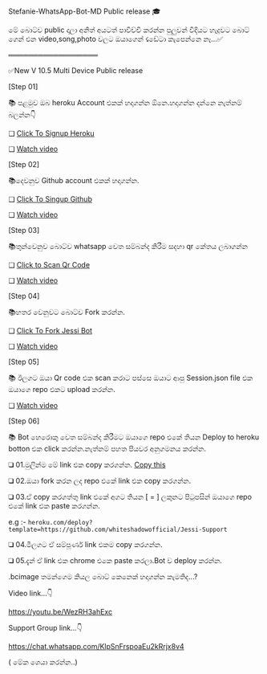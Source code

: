 Stefanie-WhatsApp-Bot-MD Public release 🎓



මේ බොට්ව public දාලා අනිත් අයටත් පාවිච්චි කරන්න පුලුවන් විදියට හැදුවට බොට් ගෙන් එන video,song,photo වලට ඔයාගෙන් ☇ඩේටා කැපෙන්නෙ නෑ...✅

══════════════════


✅New V 10.5  Multi Device Public release





[Step 01]

📚 පළමුව ඔබ heroku Account එකක් හදාගන්න ඕනෙ.හදාගන්න දන්නෙ නැත්නම් බලන්න👇

❑ [Click To Signup Heroku](https://tinyurl.com/ye8y47lr)

❑ [Watch video](https://youtu.be/-l7z5KFLzro)



[Step 02]

📚දෙවනුව Github account එකක් හදාගන්න.

❑ [Click To Singup Github](https://github.com)

❑ [Watch video](https://youtu.be/Pdk_pTlgRTw)



[Step 03]

📚තුන්වෙනුව බොට්ව whatsapp වෙත සම්බන්ද කිරීම සදහා qr කේතය ලබාගන්න
 
❑ [Click to Scan Qr Code](https://replit.com/@virusfucker/Jessi-WhatsApp-Bot-MD?v=1outputonly=1&lite=1#index.js)
 

❑ [Watch video](https://youtu.be/hWbt_xXs6m0)



[Step 04]

📚හතර වෙනුවට බොට්ව Fork කරන්න.

❑ [Click To Fork Jessi Bot](https://github.com/whiteshadowofficial/Jessi-whatsapp-bot-md2/fork)

❑ [Watch video](https://youtu.be/iMzUrRjQfGE)


[Step 05]

📚 ඊලගට ඔයා Qr code එක scan කරාට පස්සෙ ඔයාට ආපු Session.json file එක ඔයාගෙ repo එකට upload කරන්න.

❑ [Watch video](https://youtu.be/iMzUrRjQfGE)


[Step 06]

📚 Bot හෙරොකු වෙත සම්බන්ද කිරීමට ඔයාගෙ repo එකේ තියන Deploy to heroku botton එක click කරන්න.නැත්නම් පහත පියවර අනුගමනය කරන්න.



❑ 01.මුලින්ම මේ link එක copy කරගන්න. [Copy this](https://github.com/whiteshadowofficial/Jessi-Support/blob/main/copy%20this)

❑ 02.ඔයා fork කරන ලද repo එකේ link එක copy කරගන්න.

❑ 03.ඒ copy කරගත්තු link එකේ අගට තියන [ = ] ලකුනට පිටුපසින් ඔයාගෙ repo එකේ link එක paste කරගන්න.

   e.g :- ```heroku.com/deploy?template=https://github.com/whiteshadowofficial/Jessi-Support```

❑ 04.මීලගට ඒ සම්පූර්ණ link එකම copy කරගන්න.

❑ 05.දැන් ඒ link එක chrome එකෙ paste කරලා.Bot ව deploy කරන්න.


.bcimage තමන්ගෙම කියල බොට් කෙනෙක් හදාගන්න කැමතිද...?

 Video link...👇

https://youtu.be/WezRH3ahExc

Support Group link...👇

https://chat.whatsapp.com/KlpSnFrspoaEu2kRrjx8v4

( මේක ශෙයා කරන්න..)
